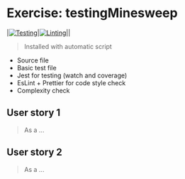 # Exercise: testingMinesweep
|[![Testing](https://github.com/sfruzsi/testingMinesweep/actions/workflows/test.yml/badge.svg)](https://github.com/sfruzsitestingMinesweep/actions/workflows/test.yml)|[![Linting](https://github.com/sfruzsi/testingMinesweep/actions/workflows/lint.yml/badge.svg)](https://github.com/sfruzsi/testingMinesweep/actions/workflows/lint.yml)||
> Installed with automatic script
- Source file
- Basic test file
- Jest for testing (watch and coverage) 
- EsLint + Prettier for code style check
- Complexity check
## User story 1
> As a ...

## User story 2
> As a ...

